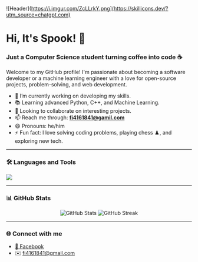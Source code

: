![Header](https://i.imgur.com/ZcLLrkY.png](https://skillicons.dev/?utm_source=chatgpt.com) <!-- Replace with your own banner image -->

# Hi, It's Spook! 👋

### Just a Computer Science student turning coffee into code ☕

Welcome to my GitHub profile! I'm passionate about becoming a software developer or a machine learning engineer with a love for open-source projects, problem-solving, and web development.  

- 🔭 I’m currently working on developing my skills.  
- 📚 Learning advanced Python, C++, and Machine Learning.  
- 🤝 Looking to collaborate on interesting projects.  
- 📫 Reach me through: **fi4161841@gamil.com**  
- 😄 Pronouns: he/him  
- ⚡ Fun fact: I love solving coding problems, playing chess ♟️, and exploring new tech.  

---

### 🛠️ Languages and Tools  
<p align="left">
  <img src="https://skillicons.dev/icons?i=python,cpp,java,html,css,javascript,react,git,github,mysql" />
</p>

---

### 📊 GitHub Stats  
<p align="center">
  <img src="https://github-readme-stats.vercel.app/api?username=Avishakh22&show_icons=true&theme=radical" alt="GitHub Stats" />
  <img src="https://github-readme-streak-stats.herokuapp.com/?user=Avishakh22&theme=radical" alt="GitHub Streak" />
</p>

---

### 🌐 Connect with me  

- [📘 Facebook]([https://www.facebook.com/avishakh.chakrabortty](https://www.facebook.com/farhad.mustafa.37168))  
- ✉️ fi4161841@gmail.com
